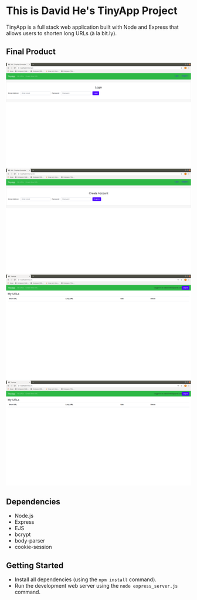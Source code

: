 # This is David He's TinyApp Project

TinyApp is a full stack web application built with Node and Express that allows users to shorten long URLs (à la bit.ly).

## Final Product

!["screenshot of login-page"](https://github.com/user-test123/tinyapp-/blob/master/docs/login-page.png?raw=true)
!["screenshot of register-page"](https://github.com/user-test123/tinyapp-/blob/master/docs/register-page.png?raw=true)
!["screenshot of urls-page"](https://github.com/user-test123/tinyapp-/blob/master/docs/urls-page.png?raw=true)
!["screenshot of urls-page with created urls"](https://github.com/user-test123/tinyapp-/blob/master/docs/urls-page.png?raw=true)

## Dependencies

- Node.js
- Express
- EJS
- bcrypt
- body-parser
- cookie-session

## Getting Started

- Install all dependencies (using the `npm install` command).
- Run the development web server using the `node express_server.js` command.
